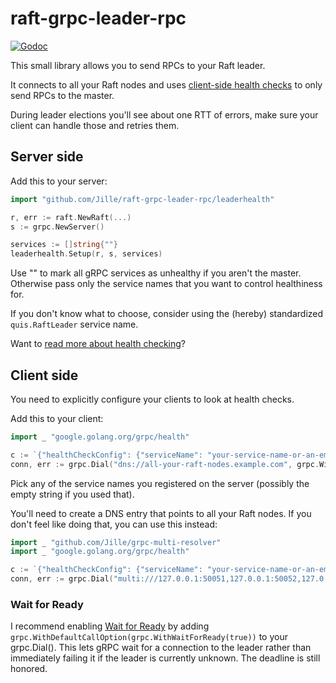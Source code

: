 # raft-grpc-leader-rpc

[![Godoc](https://godoc.org/github.com/Jille/raft-grpc-leader-rpc/leaderhealth?status.svg)](https://godoc.org/github.com/Jille/raft-grpc-leader-rpc/leaderhealth)

This small library allows you to send RPCs to your Raft leader.

It connects to all your Raft nodes and uses [client-side health checks](https://github.com/grpc/proposal/blob/master/A17-client-side-health-checking.md) to only send RPCs to the master.

During leader elections you'll see about one RTT of errors, make sure your client can handle those and retries them.

## Server side

Add this to your server:

```go
import "github.com/Jille/raft-grpc-leader-rpc/leaderhealth"

r, err := raft.NewRaft(...)
s := grpc.NewServer()

services := []string{""}
leaderhealth.Setup(r, s, services)
```

Use "" to mark all gRPC services as unhealthy if you aren't the master. Otherwise pass only the service names that you want to control healthiness for.

If you don't know what to choose, consider using the (hereby) standardized `quis.RaftLeader` service name.

Want to [read more about health checking](https://github.com/grpc/proposal/blob/master/A17-client-side-health-checking.md)?

## Client side

You need to explicitly configure your clients to look at health checks.

Add this to your client:

```go
import _ "google.golang.org/grpc/health"

c := `{"healthCheckConfig": {"serviceName": "your-service-name-or-an-empty-string"}, "loadBalancingConfig": [ { "round_robin": {} } ]}`
conn, err := grpc.Dial("dns://all-your-raft-nodes.example.com", grpc.WithDefaultServiceConfig(c))
```

Pick any of the service names you registered on the server (possibly the empty string if you used that).

You'll need to create a DNS entry that points to all your Raft nodes. If you don't feel like doing that, you can use this instead:

```go
import _ "github.com/Jille/grpc-multi-resolver"
import _ "google.golang.org/grpc/health"

c := `{"healthCheckConfig": {"serviceName": "your-service-name-or-an-empty-string"}, "loadBalancingConfig": [ { "round_robin": {} } ]}`
conn, err := grpc.Dial("multi:///127.0.0.1:50051,127.0.0.1:50052,127.0.0.1:50053", grpc.WithDefaultServiceConfig(c))
```

### Wait for Ready

I recommend enabling [Wait for Ready](https://github.com/grpc/grpc/blob/master/doc/wait-for-ready.md) by adding `grpc.WithDefaultCallOption(grpc.WithWaitForReady(true))` to your grpc.Dial(). This lets gRPC wait for a connection to the leader rather than immediately failing it if the leader is currently unknown. The deadline is still honored.
